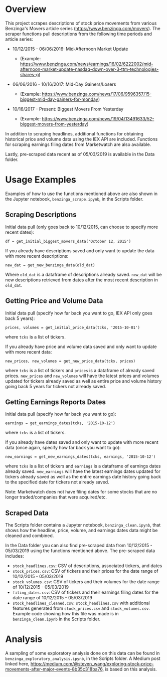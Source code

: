 # Overview #

This project scrapes descriptions of stock price movements from various Benzinga's Movers article series (https://www.benzinga.com/movers). The scraper functions pull descriptions from the following time periods and article series:

* 10/12/2015 - 06/06/2016: Mid-Afternoon Market Update 
  * (Example: https://www.benzinga.com/news/earnings/16/02/6222002/mid-afternoon-market-update-nasdaq-down-over-3-ttm-technologies-shares-g)
  
* 06/06/2016 - 10/16/2017: Mid-Day Gainers/Losers 
  * (Example: https://www.benzinga.com/news/17/06/9596357/15-biggest-mid-day-gainers-for-monday)
  
* 10/16/2017 - Present: Biggest Movers From Yesterday 
  * (Example: https://www.benzinga.com/news/19/04/13491633/52-biggest-movers-from-yesterday)
 
In addition to scraping headlines, additional functions for obtaining historical price and volume data using the IEX API are included. Functions for scraping earnings filing dates from Marketwatch are also available.

Lastly, pre-scraped data recent as of 05/03/2019 is available in the Data folder.

# Usage Examples #
Examples of how to use the functions mentioned above are also shown in the Jupyter notebook, `benzinga_scrape.ipynb`, in the Scripts folder.

## Scraping  Descriptions ##
Initial data pull (only goes back to 10/12/2015, can choose to specify more recent dates):

`df = get_initial_biggest_movers_data('October 12, 2015')`


If you already have descriptions saved and only want to update the data with more recent descriptions:

`new_dat = get_new_benzinga_data(old_dat)`

Where `old_dat` is a dataframe of descriptions already saved. `new_dat` will be new descriptions retrieved from dates after the most recent description in `old_dat`.

## Getting Price and Volume Data ##
Initial data pull (specify how far back you want to go, IEX API only goes back 5 years):

`prices, volumes = get_initial_price_data(tcks, '2015-10-01')`

where `tcks` is a list of tickers.

If you already have price and volume data saved and only want to update with more recent data:

`new_prices, new_volumes = get_new_price_data(tcks, prices)`

where `tcks` is a list of tickers and `prices` is a dataframe of already saved prices. `new_prices` and `new_volumes` will have the latest prices and volumes updated for tickers already saved as well as entire price and volume history going back 5 years for tickers not already saved. 

## Getting Earnings Reports Dates ##
Initial data pull (specify how far back you want to go):

`earnings = get_earnings_dates(tcks, '2015-10-12')`

where `tcks` is a list of tickers.

If you already have dates saved and only want to update with more recent data (once again, specify how far back you want to go):

`new_earnings = get_new_earnings_dates(tcks, earnings, '2015-10-12')`

where `tcks` is a list of tickers and `earnings` is a dataframe of earnings dates already saved. `new_earnings` will have the latest earnings dates updated for tickers already saved as well as the entire earnings date history going back to the specified date for tickers not already saved.

Note: Marketwatch does not have filing dates for some stocks that are no longer traded/companies that were acquired/etc.

## Scraped Data ##
The Scripts folder contains a Jupyter notebook, `benzinga_clean.ipynb`, that shows how the headline, price, volume, and earnings dates data might be cleaned and combined. 

In the Data folder you can also find pre-scraped data from 10/12/2015 - 05/03/2019 using the functions mentioned above. The pre-scraped data includes:

* `stock_headlines.csv`: CSV of descriptions, associated tickers, and dates 
* `stock_prices.csv`: CSV of tickers and their prices for the date range of 10/12/2015 - 05/03/2019
* `stock_volumes.csv`: CSV of tickers and their volumes for the date range of 10/12/2015 - 05/03/2019
* `filing_dates.csv`: CSV of tickers and their earnings filing dates for the date range of 10/12/2015 - 05/03/2019
* `stock_headlines_cleaned.csv`: `stock_headlines.csv` with additional features generated from `stock_prices.csv` and `stock_volumes.csv`. Example code showing how this file was made is in `benzinga_clean.ipynb` in the Scripts folder.

# Analysis #
A sampling of some exploratory analysis done on this data can be found in `benzinga_exploratory_analysis.ipynb`, in the Scripts folder. A Medium post linked here, https://medium.com/@steven_wang/exploring-stock-price-movements-after-major-events-8b35c318ba76, is based on this analysis. 
